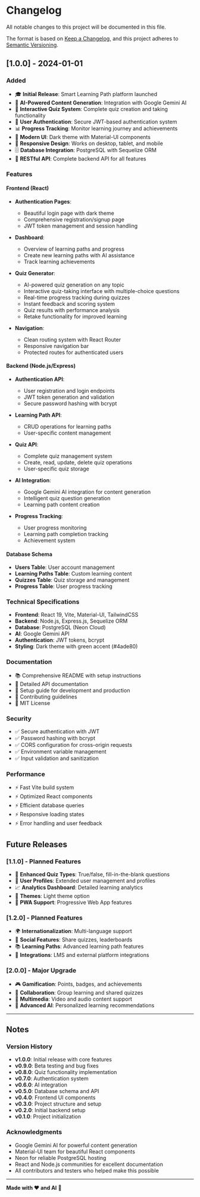 # Changelog

All notable changes to this project will be documented in this file.

The format is based on [Keep a Changelog](https://keepachangelog.com/en/1.0.0/),
and this project adheres to [Semantic Versioning](https://semver.org/spec/v2.0.0.html).

## [1.0.0] - 2024-01-01

### Added
- 🎓 **Initial Release**: Smart Learning Path platform launched
- 🤖 **AI-Powered Content Generation**: Integration with Google Gemini AI
- 📝 **Interactive Quiz System**: Complete quiz creation and taking functionality
- 🔐 **User Authentication**: Secure JWT-based authentication system
- 📊 **Progress Tracking**: Monitor learning journey and achievements
- 🎨 **Modern UI**: Dark theme with Material-UI components
- 📱 **Responsive Design**: Works on desktop, tablet, and mobile
- 🗄️ **Database Integration**: PostgreSQL with Sequelize ORM
- 🔗 **RESTful API**: Complete backend API for all features

### Features

#### Frontend (React)
- **Authentication Pages**:
  - Beautiful login page with dark theme
  - Comprehensive registration/signup page
  - JWT token management and session handling
  
- **Dashboard**:
  - Overview of learning paths and progress
  - Create new learning paths with AI assistance
  - Track learning achievements
  
- **Quiz Generator**:
  - AI-powered quiz generation on any topic
  - Interactive quiz-taking interface with multiple-choice questions
  - Real-time progress tracking during quizzes
  - Instant feedback and scoring system
  - Quiz results with performance analysis
  - Retake functionality for improved learning
  
- **Navigation**:
  - Clean routing system with React Router
  - Responsive navigation bar
  - Protected routes for authenticated users

#### Backend (Node.js/Express)
- **Authentication API**:
  - User registration and login endpoints
  - JWT token generation and validation
  - Secure password hashing with bcrypt
  
- **Learning Path API**:
  - CRUD operations for learning paths
  - User-specific content management
  
- **Quiz API**:
  - Complete quiz management system
  - Create, read, update, delete quiz operations
  - User-specific quiz storage
  
- **AI Integration**:
  - Google Gemini AI integration for content generation
  - Intelligent quiz question generation
  - Learning path content creation
  
- **Progress Tracking**:
  - User progress monitoring
  - Learning path completion tracking
  - Achievement system

#### Database Schema
- **Users Table**: User account management
- **Learning Paths Table**: Custom learning content
- **Quizzes Table**: Quiz storage and management
- **Progress Table**: User progress tracking

### Technical Specifications
- **Frontend**: React 19, Vite, Material-UI, TailwindCSS
- **Backend**: Node.js, Express.js, Sequelize ORM
- **Database**: PostgreSQL (Neon Cloud)
- **AI**: Google Gemini API
- **Authentication**: JWT tokens, bcrypt
- **Styling**: Dark theme with green accent (#4ade80)

### Documentation
- 📚 Comprehensive README with setup instructions
- 🔧 Detailed API documentation
- 🚀 Setup guide for development and production
- 🤝 Contributing guidelines
- 📄 MIT License

### Security
- ✅ Secure authentication with JWT
- ✅ Password hashing with bcrypt
- ✅ CORS configuration for cross-origin requests
- ✅ Environment variable management
- ✅ Input validation and sanitization

### Performance
- ⚡ Fast Vite build system
- ⚡ Optimized React components
- ⚡ Efficient database queries
- ⚡ Responsive loading states
- ⚡ Error handling and user feedback

## Future Releases

### [1.1.0] - Planned Features
- 🎯 **Enhanced Quiz Types**: True/false, fill-in-the-blank questions
- 👥 **User Profiles**: Extended user management and profiles
- 📈 **Analytics Dashboard**: Detailed learning analytics
- 🎨 **Themes**: Light theme option
- 📱 **PWA Support**: Progressive Web App features

### [1.2.0] - Planned Features
- 🌍 **Internationalization**: Multi-language support
- 🔗 **Social Features**: Share quizzes, leaderboards
- 📚 **Learning Paths**: Advanced learning path features
- 🔌 **Integrations**: LMS and external platform integrations

### [2.0.0] - Major Upgrade
- 🎮 **Gamification**: Points, badges, and achievements
- 🤝 **Collaboration**: Group learning and shared quizzes
- 🎥 **Multimedia**: Video and audio content support
- 🤖 **Advanced AI**: Personalized learning recommendations

---

## Notes

### Version History
- **v1.0.0**: Initial release with core features
- **v0.9.0**: Beta testing and bug fixes
- **v0.8.0**: Quiz functionality implementation
- **v0.7.0**: Authentication system
- **v0.6.0**: AI integration
- **v0.5.0**: Database schema and API
- **v0.4.0**: Frontend UI components
- **v0.3.0**: Project structure and setup
- **v0.2.0**: Initial backend setup
- **v0.1.0**: Project initialization

### Acknowledgments
- Google Gemini AI for powerful content generation
- Material-UI team for beautiful React components
- Neon for reliable PostgreSQL hosting
- React and Node.js communities for excellent documentation
- All contributors and testers who helped make this possible

---

**Made with ❤️ and AI** 🤖
